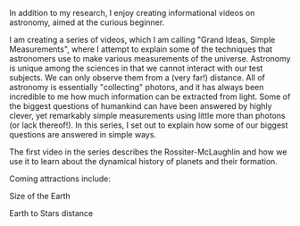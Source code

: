 
In addition to my research, I enjoy creating informational videos on astronomy, aimed at the curious beginner.

I am creating a series of videos, which I am calling "Grand Ideas, Simple Measurements", where I attempt to explain some of the techniques that astronomers use to make various measurements of the universe. Astronomy is unique among the sciences in that we cannot interact with our test subjects. We can only observe them from a (very far!) distance. All of astronomy is essentially "collecting" photons, and it has always been incredible to me how much information can be extracted from light. Some of the biggest questions of humankind can have been answered by highly clever, yet remarkably simple measurements using little more than photons (or lack thereof!). In this series, I set out to explain how some of our biggest questions are answered in simple ways.

The first video in the series describes the Rossiter-McLaughlin and how we use it to learn about the dynamical history of planets and their formation.

Coming attractions include:

Size of the Earth

Earth to Stars distance
